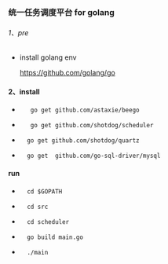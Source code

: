 ###  统一任务调度平台 for golang

###### 1、pre
* install golang env

  https://github.com/golang/go
  
#### 2、install  
  
 
 
*        go get github.com/astaxie/beego

*        go get github.com/shotdog/scheduler

*       go get github.com/shotdog/quartz

*       go get  github.com/go-sql-driver/mysql


#### run

*       cd $GOPATH
*       cd src
*       cd scheduler
*       go build main.go
*       ./main


  





 

 


